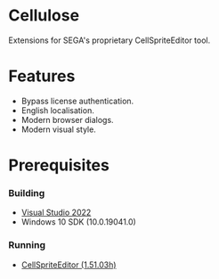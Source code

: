 # Cellulose
Extensions for SEGA's proprietary CellSpriteEditor tool.

# Features
- Bypass license authentication.
- English localisation.
- Modern browser dialogs.
- Modern visual style.

# Prerequisites
### Building
- [Visual Studio 2022](https://visualstudio.microsoft.com/vs/)
- Windows 10 SDK (10.0.19041.0)

### Running
- [CellSpriteEditor (1.51.03h)](https://archive.org/details/cell-sprite-editor-sdk)
